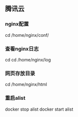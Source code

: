 ## 腾讯云

### nginx配置
cd /home/nginx/conf/

### 查看nginx日志
cd cd /home/nginx/log

### 网页存放目录
cd /home/nginx/html

### 重启alist
docker stop alist
docker start alist
